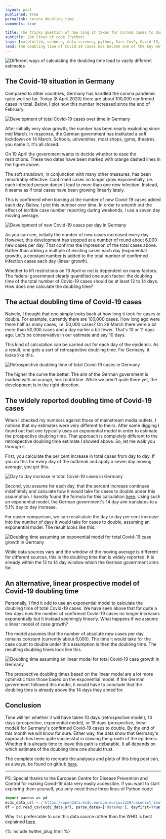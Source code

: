 ```yaml
---
layout: post
published: true
permalink: corona_doubling_time
comments: true

title: The tricky question of how long it takes for Corona cases to double
subtitle: 260 lines of code (Python)
tags: [matplotlib, seaborn, data science, python, Sars-Cov2, Covid-19, Corona]
lead: The doubling time of Covid-19 cases has become one of the key metrics of the Corona pandemic. Political decision makers use this number to decide when to ease lockdown measures. In this blogpost I show that different assumptions about the virus epidemic lead to different doubling time estimates. Which number should you trust?
---
```


![Different ways of calculating the doubling time lead to vastly different estimates](https://raw.githubusercontent.com/rikunert/corona/master/D_doubling_all.png "Estimating the number of Covid-19 cases in Germany (Sars-Cov2, Corona, pandemic)")

<!--excerpt-->

## The Covid-19 situation in Germany

Compared to other countries, Germany has handled the corona pandemic quite well so far.
Today (8 April 2020) there are about 100,000 confirmed cases in total.
Below, I plot how this number increased since the end of February.

![Development of total Covid-19 cases over time in Germany](https://raw.githubusercontent.com/rikunert/corona/master/D_cum_cases.png "Development of total Covid-19 cases in Germany")

After initially very slow growth, the number has been nearly exploding since mid March.
In response, the German government has instituted a soft lockdown on 14 March.
Schools, universities, most shops, gyms, theatres, you name it. It's all closed.

On 19 April the government wants to decide whether to ease the restrictions.
These two dates have been marked with orange dashed lines in the figure above.

The soft shutdown, in conjunction with many other measures, has been remarkably effective.
Confirmed cases no longer grow exponentially, i.e. each infected person doesn't lead to more than one new infection.
Instead, it seems as if total cases have been growing linearly lately.

This is confirmed when looking at the number of new Covid-19 cases added each day.
Below, I plot this number over time. In order to smooth out the effect of terrible case number reporting during weekends, I use a seven day moving average.

![Development of new Covid-19 cases per day in Germany](https://raw.githubusercontent.com/rikunert/corona/master/D_new_cases.png "Development of daily new Covid-19 cases in Germany")

As you can see, initially the number of new cases increased every day.
However, this development has stopped at a number of round about 6,000 new cases per day.
That confirms the impression of the total cases above.
Rather than adding a multiple of existing cases each day (exponential growth), a constant number is added to the total number of confirmed infection cases each day (linear growth).

Whether to lift restrictions on 19 April or not is dependent on many factors.
The federal government clearly quantified one such factor: the doubling time of the total number of Covid-19 cases should be at least 12 to 14 days.
How does one calculate the doubling time?

## The actual doubling time of Covid-19 cases

Naively, I thought that one simply looks back at how long it took for cases to double.
For example, currently there are 100,000 cases.
How long ago were there half as many cases, i.e. 50,000 cases?
On 29 March there were a bit more than 50,000 cases and a day earlier a bit fewer.
That's 10 or 11 days ago. Let's be conservative in our estimate and say 10 days.

This kind of calculation can be carried out for each day of the epidemic.
As a result, one gets a sort of retrospective doubling time.
For Germany, it looks like this.

![Retrospective doubling time of total Covid-19 cases in Germany](https://raw.githubusercontent.com/rikunert/corona/master/D_doubling_retrospective.png "Retrospective doubling time of total Covid-19 cases in Germany")

The higher the curve the better.
The aim of the German government is marked with an orange, horizontal line.
While we aren't quite there yet, the development is in the right direction.

## The widely reported doubling time of Covid-19 cases

When I checked my numbers against those of mainstream media outlets, I noticed that my estimates were very different to theirs.
After some digging I found out that one typically uses an exponential model in order to estimate the prospective doubling time.
That approach is completely different to the retrospective doubling time estimate I showed above.
So, let me walk you through it.

First, you calculate the per cent increase in total cases from day to day.
If you do this for every day of the outbreak and apply a seven day moving average, you get this.

![Day to day increase in total Covid-19 cases in Germany](https://raw.githubusercontent.com/rikunert/corona/master/D_doubling_prospective.png "Day to day increase in total Covid-19 cases in Germany")

Second, you assume for each day, that the percent increase continues indefinitely and calculate how it would take for cases to double under this assumption.
I handily found the formula for this calculation [here](https://blog.datawrapper.de/weekly-chart-coronavirus-doublingtimes/).
Using such an exponential model, the German government's 14 day aim translates to a 5.1% day to day increase.

For easier comparison, we can recalculate the day to day per cent increase into the number of days it would take for cases to double, assuming an exponential model.
The result looks like this.

![Doubling time assuming an exponential model for total Covid-19 case growth in Germany](https://raw.githubusercontent.com/rikunert/corona/master/D_doubling_prospective_days_exponential.png "Doubling time assuming an exponential model for total Covid-19 case growth in Germany")

While data sources vary and the window of the moving average is different for different sources, this is the doubling time that is widely reported.
It is already within the 12 to 14 day window which the German government aims for.

## An alternative, linear prospective model of Covid-19 doubling time

Personally, I find it odd to use an exponential model to calculate the doubling time of total Covid-19 cases.
We have seen above that for quite a few days now the number of confirmed Covid-19 cases no longer increases exponentially but it instead seemingly linearly.
What happens if we assume a linear model of case growth?

The model assumes that the number of absolute new cases per day remains constant (currently about 6,000).
The time it would take for the case count to double under this assumption is then the doubling time.
The resulting doubling times look like this.

![Doubling time assuming an linear model for total Covid-19 case growth in Germany](https://raw.githubusercontent.com/rikunert/corona/master/D_doubling_prospective_days_linear.png "Doubling time assuming an linear model for total Covid-19 case growth in Germany")

The prospective doubling times based on the linear model are a lot more optimistic than those based on the exponential model.
If the German government followed this model, it would have to conclude that the doubling time is already above the 14 days they aimed for.

## Conclusion

Time will tell whether it will have taken 10 days (retrospective model), 13 days (prospective, exponential model), or 19 days (prospective, linear model) for Germany's confirmed Covid-19 cases to double.
By the end of this month we will know for sure.
Either way, the data show that Germany's approach has been quite successful in slowing the growth of the epidemic.
Whether it is already time to leave this path is debatable.
It all depends on which estimate of the doubling time one should trust.

The complete code to recreate the analyses and plots of this blog post can, as always, be found on github [here](https://github.com/rikunert/corona/blob/master/init.ipynb).

***

PS: Special thanks to the European Centre for Disease Prevention and Control for making Covid-19 data very easily accessible.
If you want to start exploring them yourself, you only need these three lines of Python code:

```python
import pandas as pd
ecdc_data_url = r'https://opendata.ecdc.europa.eu/covid19/casedistribution/csv'
df = pd.read_csv(ecdc_data_url, parse_dates=['dateRep'], dayfirst=True)
```

Why it is preferrable to use this data source rather than the WHO is best explained [here](https://ourworldindata.org/coronavirus#our-data-sources).

{% include twitter_plug.html %}
